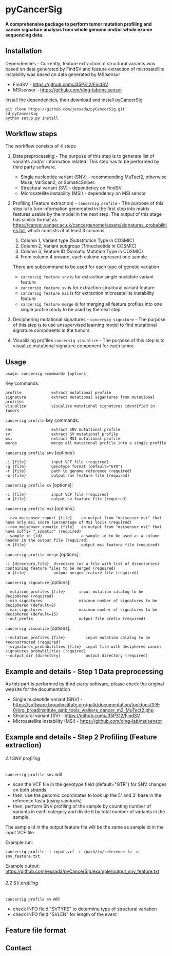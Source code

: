# pyCancerSig

#### A comprehensive package to perform tumor mutation profiling and cancer signature analysis from whole genome and/or whole exome sequencing data.

## Installation

Dependencies - Currently, feature extraction of structural variants was based on data generated by FindSV and feature extraction of microsatellite instability was based on data generated by MSIsensor
- FindSV - https://github.com/J35P312/FindSV
- MSIsensor - https://github.com/ding-lab/msisensor

Install the dependencies, then download and install pyCancerSig

```
git clone https://github.com/jessada/pyCancerSig.git
cd pyCancerSig
python setup.py install
```

## Workflow steps

The workflow consists of 4 steps

1. Data preprocessing - The purpose of this step is to generate list of variants and/or information related. This step has to be performed by third party software.
    - Single nucleotide variant (SNV) - recommending MuTect2, otherwise Muse, VarScan2, or SomaticSniper.
    - Structural variant (SV) - dependency on FindSV
    - Microsatellite instability (MSI) - dependency on MSI sensor
2. Profiling (Feature extraction) - `cancersig profile` - The purpose of this step is to turn information genereated in the first step into matrix features usable by the model in the next step. The output of this stage has similar format as https://cancer.sanger.ac.uk/cancergenome/assets/signatures_probabilities.txt, which consists of at least 3 columns.
    1. Column 1, Variant type (Substitution Type in COSMIC)
    2. Column 2, Variant subgroup (Trinucleotide in COSMIC)
    3. Column 3, Feature ID (Somatic Mutation Type in COSMIC)
    4. From column 4 onward, each column represent one sample

    There are subcommand to be used for each type of genetic variation
    - `cancersig feature snv` is for extraction single nucletide variant feature
    - `cancersig feature sv` is for extraction structural variant feature
    - `cancersig feature msi` is for extraction microsatellite instability feature
    - `cancersig feature merge` is for merging all feature profiles into one single profile ready to be used by the next step
3. Deciphering mutational signatures - `cancersig signature` - The purpose of this step is to use unsupervised learning model to find mutational signature components in the tumors.
4. Visualizing profiles `cancersig visualize` - The purpose of this step is to visualize mutational signature component for each tumor.

## Usage

```
usage: cancersig <command> [options]
```

Key commands:
```
profile             extract mutational profile
signature           extract mutational sigantures from mutational profiles
visualize           visualize mutational signatures identified in tumors
```

`cancersig profile` key commands:
```
snv                 extract SNV mutational profile
sv                  extract SV mutational profile
msi                 extract MSI mutational profile
merge               merge all mutaitonal profile into a single profile
```

`cancersig profile snv` [options]:
```
-i {file}           input VCF file (required)
-g {file}           genotype format (default="GTR")
-r {file}           path to genome reference (required)
-o {file}           output snv feature file (required)
```

`cancersig profile sv` [options]:
```
-i {file}           input VCF file (required)
-o {file}           output sv feature file (required)
```

`cancersig profile msi` [options]:
```
--raw_msisensor_report {file}    an output from "msisensor msi" that have only msi score (percentage of MSI loci) (required)
--raw_msisensor_somatic {file}   an output from "msisensor msi" that have suffix "_somatic" (required)
--sample_id {id}                 a sample id to be used as a column header in the output file (required)
-o {file}                        output msi feature file (required)
```

`cancersig profile merge` [options]:
```
-i {directory,file}  directory (or a file with list of directories) containing feature files to be merged (required)
-o {file}            output merged feature file (required)
```

`cancersig signature` [options]:
```
--mutation_profiles {file}      input mutation calalog to be deciphered (required)
--min_signatures                minimum number of signatures to be deciphered (default=2)
--max_signatures                maximum number of signatures to be deciphered (default=15)
--out_prefix                    output file prefix (required)
```

`cancersig visualize` [options]:
```
--mutation_profiles {file}         input mutation calalog to be reconstructed (required)
--signatures_probabilities {file}  input file with deciphered cancer signatures probabilities (required)
--output_dir {directory)           output directory (required)
```

## Example and details - Step 1 Data preprocessing

As this part is performed by third-party software, please check the original website for the documentation
- Single nucleotide variant (SNV) - https://software.broadinstitute.org/gatk/documentation/tooldocs/3.8-0/org_broadinstitute_gatk_tools_walkers_cancer_m2_MuTect2.php
- Structural variant (SV) - https://github.com/J35P312/FindSV
- Microsatellite instability (MSI) - https://github.com/ding-lab/msisensor

## Example and details - Step 2 Profiling (Feature extraction)

###### 2.1 SNV profiling

`cancersig profile snv` will
- scan the VCF file in the genotype field (default="GTR") for SNV changes on both strands
- then, use the genomic coordinates to look up the 5\' and 3\' base in the reference fasta (using samtools)
- then, perform SNV profiling of the sample by counting number of variants in each category and divide it by total number of variants in the sample.

The sample id in the output feature file will be the same as sample id in the input VCF file.

Example run:
```
cancersig profile -i input.vcf -r /path/to/reference.fa -o snv_feature.txt
```

Example output: https://github.com/jessada/pyCancerSig/example/output_snv_feature.txt

###### 2.2 SV profiling

`cancersig profile sv` will
- check INFO field "SVTYPE" to determine type of structural variation
- check INFO field "SVLEN" for length of the event

## Feature file format

## Contact


